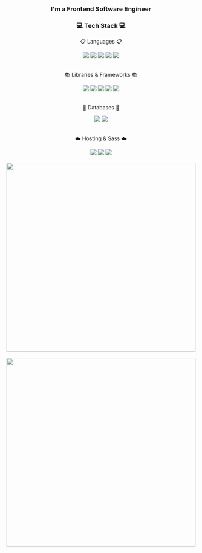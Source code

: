 <div align="center">
	<h3>I'm a Frontend Software Engineer</h3>
</div>
<div align="center">
	<h3>💻 Tech Stack 💻</h3>
</div>
<div align=center>
	<p>📋 Languages 📋</p>
</div>
<div align="center">
	<img src="https://img.shields.io/badge/HTML-E34F26?style=flat&logo=HTML5&logoColor=white" />
	<img src="https://img.shields.io/badge/CSS-1572B6?style=flat&logo=CSS3&logoColor=white" />
	<img src="https://img.shields.io/badge/JavaScript-F7DF1E?style=flat&logo=JavaScript&logoColor=white" />
	<img src="https://img.shields.io/badge/TypeScript-3178C6?style=flat&logo=TypeScript&logoColor=white" />	
	<img src="https://img.shields.io/badge/Python-3670A0?style=flat&logo=Python&logoColor=ffdd54" />	
</div>
<br>
<div align=center>
	<p>📚 Libraries & Frameworks 📚</p>
</div>
<div align="center">
	<img src="https://img.shields.io/badge/React-61DAFB?style=flat&logo=React&logoColor=white" />
	<img src="https://img.shields.io/badge/Next.js-black?style=flat&logo=Next.js&logoColor=white" />	
	<img src="https://img.shields.io/badge/Redux-blueviolet?style=flat&logo=Redux&logoColor=white" />	
	<img src="https://img.shields.io/badge/Express.js-%23404d59.svg?style=flat&logo=Express&logoColor=%2361DAFB" />
	<img src="https://img.shields.io/badge/Flask-%23000.svg?style=flat&logo=Flask&logoColor=white" />
</div>
<br>
<div align=center>
	<p>💾 Databases 💾</p>
</div>
<div align="center">
	<img src="https://img.shields.io/badge/MongoDB-%234ea94b.svg?style=flat&logo=MongoDB&logoColor=white" />
	<img src="https://img.shields.io/badge/PostgreSQL-%23316192.svg?style=flat&logo=PostgreSQL&logoColor=white" />
</div>
<br>
<div align=center>
	<p>☁️ Hosting & Sass ☁️</p>
</div>
<div align="center">
	<img src="https://img.shields.io/badge/GoogleCloud-%234285F4.svg?style=flat&logo=google-cloud&logoColor=white" />
	<img src="https://img.shields.io/badge/firebase-%23039BE5.svg?style=flat&logo=Firebase" />
	<img src="https://img.shields.io/badge/AWS-%23FF9900.svg?style=flat&logo=Amazon-AWS&logoColor=white" />
</div>
<br>
<div align="center">
	<img width="500" src="https://github-readme-stats.vercel.app/api/top-langs/?username=sekhyuni&layout=compact" />
	<br>
	<br>
	<img width="500" src="https://github-readme-stats.vercel.app/api?username=sekhyuni&show_icons=true" />
</div>

